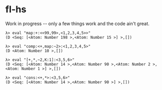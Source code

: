 # fl-hs

Work in progress -- only a few things work and the code ain't great.

    λ> eval "map:+:<<99,99>,<1,2,3,4,5>>"
    (D <Seq: [<Atom: Number 198 >,<Atom: Number 15 >] >,[])
    
    λ> eval "comp:<+,map:~2>:<1,2,3,4,5>"
    (D <Atom: Number 10 >,[])
    
    λ> eval "[+,*,~2,K:1]:<3,5,6>"
    (D <Seq: [<Atom: Number 14 >,<Atom: Number 90 >,<Atom: Number 2 >,<Atom: Number 1 >] >,[])
    
    λ> eval "cons:<+,*>:<3,5,6>"
    (D <Seq: [<Atom: Number 14 >,<Atom: Number 90 >] >,[])
